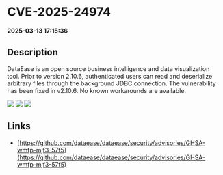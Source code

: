 # CVE-2025-24974

**2025-03-13 17:15:36**

## Description
DataEase is an open source business intelligence and data visualization tool. Prior to version 2.10.6, authenticated users can read and deserialize arbitrary files through the background JDBC connection. The vulnerability has been fixed in v2.10.6. No known workarounds are available.

![](https://img.shields.io/static/v1?label=Score&message=7.3&color=red)
![](https://img.shields.io/static/v1?label=Severity&message=HIGH&color=red)
![](https://img.shields.io/static/v1?label=CWE&message=SQL&color=green)

## Links
- [https://github.com/dataease/dataease/security/advisories/GHSA-wmfp-mjf3-57f5](https://github.com/dataease/dataease/security/advisories/GHSA-wmfp-mjf3-57f5)

